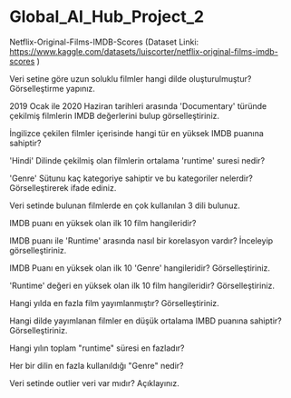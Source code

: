 # Global_AI_Hub_Project_2
Netflix-Original-Films-IMDB-Scores
(Dataset Linki: https://www.kaggle.com/datasets/luiscorter/netflix-original-films-imdb-scores )

Veri setine göre uzun soluklu filmler hangi dilde oluşturulmuştur? Görselleştirme yapınız.

2019 Ocak ile 2020 Haziran tarihleri arasında 'Documentary' türünde çekilmiş filmlerin IMDB değerlerini bulup görselleştiriniz.

İngilizce çekilen filmler içerisinde hangi tür en yüksek IMDB puanına sahiptir?

'Hindi' Dilinde çekilmiş olan filmlerin ortalama 'runtime' suresi nedir?

'Genre' Sütunu kaç kategoriye sahiptir ve bu kategoriler nelerdir? Görselleştirerek ifade ediniz.

Veri setinde bulunan filmlerde en çok kullanılan 3 dili bulunuz.

IMDB puanı en yüksek olan ilk 10 film hangileridir?

IMDB puanı ile 'Runtime' arasında nasıl bir korelasyon vardır? İnceleyip görselleştiriniz.

IMDB Puanı en yüksek olan ilk 10 'Genre' hangileridir? Görselleştiriniz.

'Runtime' değeri en yüksek olan ilk 10 film hangileridir? Görselleştiriniz.

Hangi yılda en fazla film yayımlanmıştır? Görselleştiriniz.

Hangi dilde yayımlanan filmler en düşük ortalama IMBD puanına sahiptir? Görselleştiriniz.

Hangi yılın toplam "runtime" süresi en fazladır?

Her bir dilin en fazla kullanıldığı "Genre" nedir?

Veri setinde outlier veri var mıdır? Açıklayınız.
